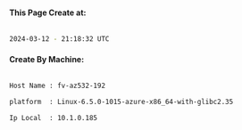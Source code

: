 
   
#### This Page Create at:

```bash

2024-03-12 - 21:18:32 UTC

```

#### Create By Machine:

```bash

Host Name : fv-az532-192

platform  : Linux-6.5.0-1015-azure-x86_64-with-glibc2.35

Ip Local  : 10.1.0.185

```

